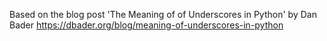 Based on the blog post 'The Meaning of of Underscores in Python' by Dan Bader
https://dbader.org/blog/meaning-of-underscores-in-python

